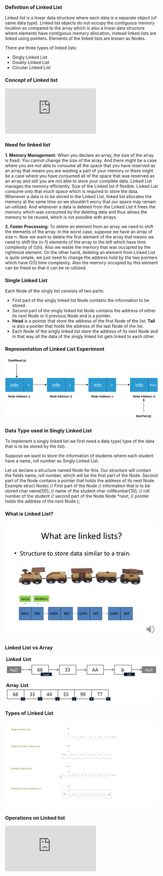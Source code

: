 
### Definition of Linked List
Linked list is a linear data structure where each data is a separate object (of same data type). Linked list objects do not occupy the contiguous memory location as compared to the array which is also a linear data structure where elements have contiguous memory allocation, instead linked lists are linked using pointers. Elements of the linked lists are known as Nodes.

There are three types of linked lists:

   - Singly Linked List
   - Doubly Linked List
   - Circular Linked List

### Concept of Linked list
<iframe src="https://www.youtube.com/embed/vQu-hXJZlYM" frameborder="0" allow="autoplay; encrypted-media" allowfullscreen></iframe>

### Need for linked list
**1. Memory Management:**
When you declare an array, the size of the array is fixed. You cannot change the size of the array. And there might be a case where you are not able to consume all the space that you have reserved as an array that means you are wasting a part of your memory or there might be a case where you have consumed all of the space that was reserved as an array and still you are not able to store your complete data. Linked List manages the memory efficiently. Size of the Linked list if flexible. Linked List consume only that much space which is required to store the data. Whenever a data is to be stored in the Linked List, linked list allocates the memory at the same time so we shouldn’t worry that our space may remain un-utilized. And whenever a data is deleted from the Linked List it frees the memory which was consumed by the deleting data and thus allows the memory to be reused, which is not possible with arrays.

**2. Faster Processing:**
To delete an element from an array we need to shift the elements of the array. In the worst case, suppose we have an array of size n. Now we want to delete the first element of the array that means we need to shift the (n-1) elements of the array to the left which have time complexity of O(n). Also we waste the memory that was occupied by the rightmost element. On the other hand, deleting an element from Linked List is quite simple, we just need to change the address hold by the two pointers which have O(1) time complexity. Also the memory occupied by this element can be freed so that it can be re-utilized.

### Single Linked List
Each Node of the singly list consists of two parts:

   - First part of the singly linked list Node contains the information to be stored.
   - Second part of the singly linked list Node contains the address of either its next Node or it previous Node and is a pointer.
   - **Head** is a pointer that store the address of the first Node of the list. **Tail** is also a pointer that holds the address of the last Node of the list.
   - Each Node of the singly linked list store the address of its next Node and in that way all the data of the singly linked list gets linked to each other.

### Representation of Linked List Experiment
<img src="images/linkedlist.png"/>

### Data Type used in Singly Linked List

To implement a singly linked list we first need a data type( type of the data that is to be stored by the list).

Suppose we want to store the information of students where each student have a name, roll number as Singly Linked List.

Let us declare a structure named Node for this.
Our structure will contain the fields name, roll number, which will be the first part of the Node. Second part of the Node contains a pointer that holds the address of its next Node.
Example
struct Node{
// First part of the Node
// information that is to be stored
char name[50]; // name of the student
char rollNumber[10]; // roll number of the student
// second part of the Node
Node *next; // pointer holds the address of the next Node
};
### What is Linked List?
<img src="images/linked-list-example.jpg"/>

### Linked List vs Array
<img src="images/llintro.png"/>

### Types of Linked List
<img src="images/types-of-ll.png"/>

### Operations on Linked list
<iframe src="https://www.youtube.com/embed/wyyYQF89pJ8" frameborder="0" allow="autoplay; encrypted-media" allowfullscreen></iframe>



